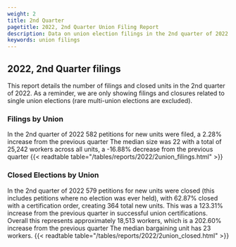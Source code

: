 ```yaml
---
weight: 2
title: 2nd Quarter
pagetitle: 2022, 2nd Quarter Union Filing Report
description: Data on union election filings in the 2nd quarter of 2022
keywords: union filings
---
```


## 2022, 2nd Quarter filings

This report details the number of filings and closed units in the 2nd quarter of 2022. As a reminder, we are only showing filings and closures related to single union elections (rare multi-union elections are excluded).

### Filings by Union
In the 2nd quarter of 2022 582 petitions for new units were filed, a 2.28% increase from the previous quarter The median size was 22 with a total of 25,242 workers across all units, a -16.88% decrease from the previous quarter
{{< readtable table="/tables/reports/2022/2union_filings.html" >}}

### Closed Elections by Union
In the 2nd quarter of 2022 579 petitions for new units were closed (this includes petitions where no election was ever held), with 62.87% closed with a certification order, creating 364 total new units. This was a 123.31% increase from the previous quarter in successful union certifications. Overall this represents approximately 18,513 workers, which is a 202.60% increase from the previous quarter The median bargaining unit has 23 workers.
{{< readtable table="/tables/reports/2022/2union_closed.html" >}}
